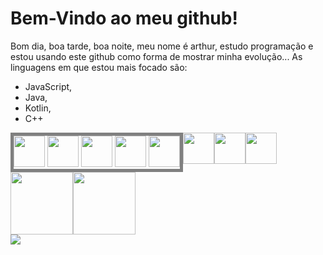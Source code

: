 
# Bem-Vindo ao meu github!

Bom dia, boa tarde, boa noite, meu nome é arthur, estudo programação e estou usando este github como forma de mostrar minha evolução...
As linguagens em que estou mais focado são:

  - JavaScript, 
  - Java,
  - Kotlin,
  - C++
<div id="tecnologias" style="display: flex;">
  <div id="web-group" style="border: solid gray 5px">
    <img src="https://cdn.jsdelivr.net/gh/devicons/devicon@latest/icons/javascript/javascript-plain.svg" width="50em"/>
    <img src="https://cdn.jsdelivr.net/gh/devicons/devicon@latest/icons/html5/html5-plain.svg" width="50em"/>
    <img src="https://cdn.jsdelivr.net/gh/devicons/devicon@latest/icons/css3/css3-plain.svg" width="50em"/>
    <img src="https://cdn.jsdelivr.net/gh/devicons/devicon@latest/icons/react/react-original.svg" width="50em" />
    <img src="https://cdn.jsdelivr.net/gh/devicons/devicon@latest/icons/vuejs/vuejs-original.svg" width="50em"/>
  </div>
  <img src="https://cdn.jsdelivr.net/gh/devicons/devicon@latest/icons/java/java-plain.svg" width="50em"/>
  <img src="https://cdn.jsdelivr.net/gh/devicons/devicon@latest/icons/spring/spring-original.svg" width="50em"/>
  <img src="https://cdn.jsdelivr.net/gh/devicons/devicon@latest/icons/mysql/mysql-original.svg" width="50em"/>
</div>



<div style="display: flex; width: 100%; height: fit-content;">
  <img src="https://upload.wikimedia.org/wikipedia/commons/thumb/6/6b/Rubiks_cube.svg/734px-Rubiks_cube.svg.png" alt="" width="100px">
  <img src="https://freesvg.org/img/1347252316.png" alt="" width="100px">
</div>

<div id="contatos">
  <a href="https://www.linkedin.com/in/arthur-henrique-4117b82b8/" target="_blank">
    <img loading="lazy" src="https://img.shields.io/badge/-LinkedIn-%230077B5?style=for-the-badge&logo=linkedin&logoColor=white" target="_blank">
  </a>
</div>

